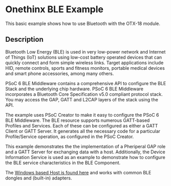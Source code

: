 # Onethinx BLE Example
This basic example shows how to use Bluetooth with the OTX-18 module.
## Description
Bluetooth Low Energy (BLE) is used in very low-power network and Internet of Things (IoT) solutions using low-cost battery operated devices that can quickly connect and form simple wireless links. Target applications include HID, remote controls, sports and fitness monitors, portable medical devices and smart phone accessories, among many others.

PSoC 6 BLE Middleware contains a comprehensive API to configure the BLE Stack and the underlying chip hardware. PSoC 6 BLE Middleware incorporates a Bluetooth Core Specification v5.0 compliant protocol stack. You may access the GAP, GATT and L2CAP layers of the stack using the API.

The example uses PSoC Creator to make it easy to configure the PSoC 6 BLE Middleware. The BLE resource supports numerous GATT-based Profiles and Services. Each of these can be configured as either a GATT Client or GATT Server. It generates all the necessary code for a particular Profile/Service operation, as configured in the PSoC Creator.

This example demonstrates the the implementation of a Pheriperal GAP role and a GATT Server for exchanging data with a host. Additionally, the Device Information Service is used as an example to demonstrate how to configure the BLE service characteristics in the BLE Component.

The [Windows based Host is found here](https://github.com/onethinx/BLE-example-host) and works with common BLE dongles and (built-in) adapters.  
